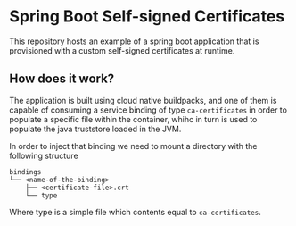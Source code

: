 # Spring Boot Self-signed Certificates

This repository hosts an example of a spring boot application that is provisioned with a custom self-signed certificates at runtime.

## How does it work?

The application is built using cloud native buildpacks, and one of them is capable of consuming a service binding of type `ca-certificates` in order
to populate a specific file within the container, whihc in turn is used to populate the java truststore loaded in the JVM.

In order to inject that binding we need to mount a directory with the following structure

```
bindings
└── <name-of-the-binding>
    ├── <certificate-file>.crt
    └── type

```

Where type is a simple file which contents equal to `ca-certificates`.
